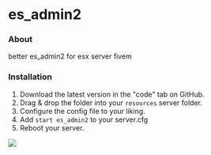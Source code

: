 # es_admin2

### About
better es_admin2 for esx server fivem

### Installation
1) Download the latest version in the "code" tab on GitHub.
2) Drag & drop the folder into your `resources` server folder.
3) Configure the config file to your liking.
4) Add `start es_admin2` to your server.cfg
5) Reboot your server.

![](https://img001.prntscr.com/file/img001/dQfwPYsoSxaOEFv4IxW4Lw.png)
